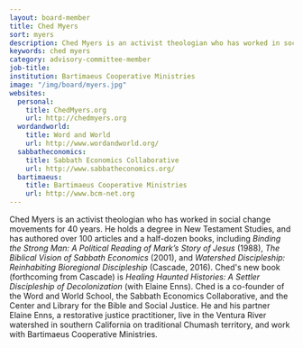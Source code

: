 ```yaml
---
layout: board-member
title: Ched Myers
sort: myers
description: Ched Myers is an activist theologian who has worked in social change movements for 35 years.
keywords: ched myers
category: advisory-committee-member
job-title:
institution: Bartimaeus Cooperative Ministries
image: "/img/board/myers.jpg"
websites:
  personal:
    title: ChedMyers.org
    url: http://chedmyers.org
  wordandworld:
    title: Word and World
    url: http://www.wordandworld.org/
  sabbatheconomics:
    title: Sabbath Economics Collaborative
    url: http://www.sabbatheconomics.org/
  bartimaeus:
    title: Bartimaeus Cooperative Ministries
    url: http://www.bcm-net.org
---
```

Ched Myers is an activist theologian who has worked in social change
movements for 40 years. He holds a degree in New Testament Studies, and
has authored over 100 articles and a half-dozen books, including _Binding
the Strong Man: A Political Reading of Mark’s Story of Jesus_ (1988), _The
Biblical Vision of Sabbath Economics_ (2001), and _Watershed Discipleship:
Reinhabiting Bioregional Discipleship_ (Cascade, 2016). Ched's new book
(forthcoming from Cascade) is _Healing Haunted Histories: A Settler
Discipleship of Decolonization_ (with Elaine Enns). Ched is a co-founder
of the Word and World School, the Sabbath Economics Collaborative, and
the Center and Library for the Bible and Social Justice. He and his
partner Elaine Enns, a restorative justice practitioner, live in the
Ventura River watershed in southern California on traditional Chumash
territory, and work with Bartimaeus Cooperative Ministries.

